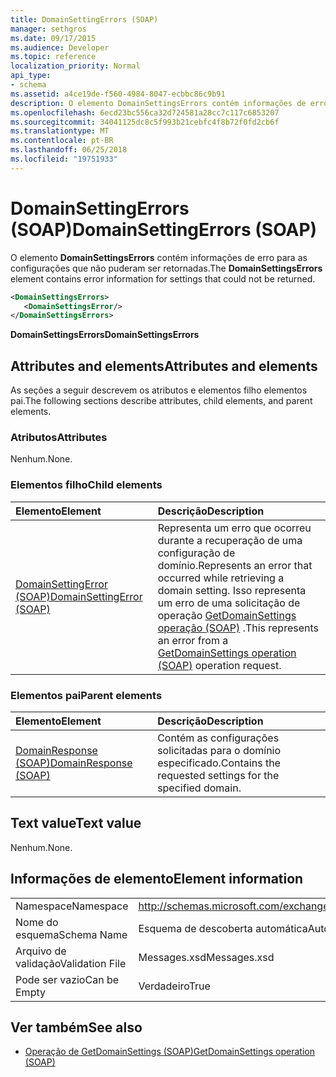 ```yaml
---
title: DomainSettingErrors (SOAP)
manager: sethgros
ms.date: 09/17/2015
ms.audience: Developer
ms.topic: reference
localization_priority: Normal
api_type:
- schema
ms.assetid: a4ce19de-f560-4984-8047-ecbbc86c9b91
description: O elemento DomainSettingsErrors contém informações de erro para as configurações que não puderam ser retornadas.
ms.openlocfilehash: 6ecd23bc556ca32d724581a28cc7c117c6853207
ms.sourcegitcommit: 34041125dc8c5f993b21cebfc4f8b72f0fd2cb6f
ms.translationtype: MT
ms.contentlocale: pt-BR
ms.lasthandoff: 06/25/2018
ms.locfileid: "19751933"
---
```

# <a name="domainsettingerrors-soap"></a><span data-ttu-id="a6a44-103">DomainSettingErrors (SOAP)</span><span class="sxs-lookup"><span data-stu-id="a6a44-103">DomainSettingErrors (SOAP)</span></span>

<span data-ttu-id="a6a44-104">O elemento **DomainSettingsErrors** contém informações de erro para as configurações que não puderam ser retornadas.</span><span class="sxs-lookup"><span data-stu-id="a6a44-104">The **DomainSettingsErrors** element contains error information for settings that could not be returned.</span></span> 
  
```XML
<DomainSettingsErrors>
   <DomainSettingsError/>
</DomainSettingsErrors>
```

 <span data-ttu-id="a6a44-105">**DomainSettingsErrors**</span><span class="sxs-lookup"><span data-stu-id="a6a44-105">**DomainSettingsErrors**</span></span>
## <a name="attributes-and-elements"></a><span data-ttu-id="a6a44-106">Attributes and elements</span><span class="sxs-lookup"><span data-stu-id="a6a44-106">Attributes and elements</span></span>

<span data-ttu-id="a6a44-107">As seções a seguir descrevem os atributos e elementos filho elementos pai.</span><span class="sxs-lookup"><span data-stu-id="a6a44-107">The following sections describe attributes, child elements, and parent elements.</span></span>
  
### <a name="attributes"></a><span data-ttu-id="a6a44-108">Atributos</span><span class="sxs-lookup"><span data-stu-id="a6a44-108">Attributes</span></span>

<span data-ttu-id="a6a44-109">Nenhum.</span><span class="sxs-lookup"><span data-stu-id="a6a44-109">None.</span></span>
  
### <a name="child-elements"></a><span data-ttu-id="a6a44-110">Elementos filho</span><span class="sxs-lookup"><span data-stu-id="a6a44-110">Child elements</span></span>

|<span data-ttu-id="a6a44-111">**Elemento**</span><span class="sxs-lookup"><span data-stu-id="a6a44-111">**Element**</span></span>|<span data-ttu-id="a6a44-112">**Descrição**</span><span class="sxs-lookup"><span data-stu-id="a6a44-112">**Description**</span></span>|
|:-----|:-----|
|[<span data-ttu-id="a6a44-113">DomainSettingError (SOAP)</span><span class="sxs-lookup"><span data-stu-id="a6a44-113">DomainSettingError (SOAP)</span></span>](domainsettingerror-soap.md) <br/> |<span data-ttu-id="a6a44-114">Representa um erro que ocorreu durante a recuperação de uma configuração de domínio.</span><span class="sxs-lookup"><span data-stu-id="a6a44-114">Represents an error that occurred while retrieving a domain setting.</span></span> <span data-ttu-id="a6a44-115">Isso representa um erro de uma solicitação de operação [GetDomainSettings operação (SOAP)](getdomainsettings-operation-soap.md) .</span><span class="sxs-lookup"><span data-stu-id="a6a44-115">This represents an error from a [GetDomainSettings operation (SOAP)](getdomainsettings-operation-soap.md) operation request.</span></span>  <br/> |
   
### <a name="parent-elements"></a><span data-ttu-id="a6a44-116">Elementos pai</span><span class="sxs-lookup"><span data-stu-id="a6a44-116">Parent elements</span></span>

|<span data-ttu-id="a6a44-117">**Elemento**</span><span class="sxs-lookup"><span data-stu-id="a6a44-117">**Element**</span></span>|<span data-ttu-id="a6a44-118">**Descrição**</span><span class="sxs-lookup"><span data-stu-id="a6a44-118">**Description**</span></span>|
|:-----|:-----|
|[<span data-ttu-id="a6a44-119">DomainResponse (SOAP)</span><span class="sxs-lookup"><span data-stu-id="a6a44-119">DomainResponse (SOAP)</span></span>](domainresponse-soap.md) <br/> |<span data-ttu-id="a6a44-120">Contém as configurações solicitadas para o domínio especificado.</span><span class="sxs-lookup"><span data-stu-id="a6a44-120">Contains the requested settings for the specified domain.</span></span>  <br/> |
   
## <a name="text-value"></a><span data-ttu-id="a6a44-121">Text value</span><span class="sxs-lookup"><span data-stu-id="a6a44-121">Text value</span></span>

<span data-ttu-id="a6a44-122">Nenhum.</span><span class="sxs-lookup"><span data-stu-id="a6a44-122">None.</span></span>
  
## <a name="element-information"></a><span data-ttu-id="a6a44-123">Informações de elemento</span><span class="sxs-lookup"><span data-stu-id="a6a44-123">Element information</span></span>

|||
|:-----|:-----|
|<span data-ttu-id="a6a44-124">Namespace</span><span class="sxs-lookup"><span data-stu-id="a6a44-124">Namespace</span></span>  <br/> |http://schemas.microsoft.com/exchange/2010/Autodiscover  <br/> |
|<span data-ttu-id="a6a44-125">Nome do esquema</span><span class="sxs-lookup"><span data-stu-id="a6a44-125">Schema Name</span></span>  <br/> |<span data-ttu-id="a6a44-126">Esquema de descoberta automática</span><span class="sxs-lookup"><span data-stu-id="a6a44-126">Autodiscover schema</span></span>  <br/> |
|<span data-ttu-id="a6a44-127">Arquivo de validação</span><span class="sxs-lookup"><span data-stu-id="a6a44-127">Validation File</span></span>  <br/> |<span data-ttu-id="a6a44-128">Messages.xsd</span><span class="sxs-lookup"><span data-stu-id="a6a44-128">Messages.xsd</span></span>  <br/> |
|<span data-ttu-id="a6a44-129">Pode ser vazio</span><span class="sxs-lookup"><span data-stu-id="a6a44-129">Can be Empty</span></span>  <br/> |<span data-ttu-id="a6a44-130">Verdadeiro</span><span class="sxs-lookup"><span data-stu-id="a6a44-130">True</span></span>  <br/> |
   
## <a name="see-also"></a><span data-ttu-id="a6a44-131">Ver também</span><span class="sxs-lookup"><span data-stu-id="a6a44-131">See also</span></span>

- [<span data-ttu-id="a6a44-132">Operação de GetDomainSettings (SOAP)</span><span class="sxs-lookup"><span data-stu-id="a6a44-132">GetDomainSettings operation (SOAP)</span></span>](getdomainsettings-operation-soap.md)

